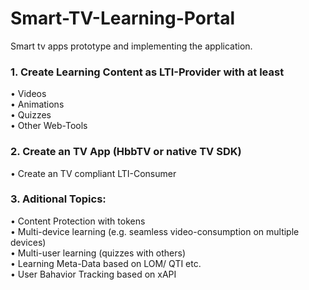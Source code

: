 # Smart-TV-Learning-Portal <br/>
Smart tv apps prototype and implementing the application. </br>


### 1. Create Learning Content as LTI-Provider with at least </br>
• Videos \
• Animations \
• Quizzes \
• Other Web-Tools </br>


### 2. Create an TV App (HbbTV or native TV SDK) </br>
• Create an TV compliant LTI-Consumer </br>


### 3. Aditional Topics: </br>
• Content Protection with tokens </br>
• Multi-device learning (e.g. seamless video-consumption on multiple devices) \
• Multi-user learning (quizzes with others) \
• Learning Meta-Data based on LOM/ QTI etc. \
• User Bahavior Tracking based on xAPI </br>

